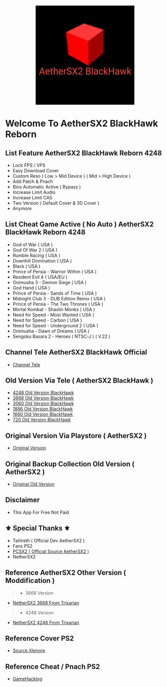 <p align="center">
  <img width="312" height="312" src="/.github/assets/logo_light.png">
</p>

# Welcome To AetherSX2 BlackHawk Reborn

## List Feature AetherSX2 BlackHawk Reborn 4248
* Lock FPS / VPS
* Easy Download Cover
* Custom Reso ( Low > Mid Device ) ( Mid > High Device )
* Add Patch & Pnach
* Bios Automatic Active ( Bypass )
* Increase Limit Audio
* Increase Limit CAS
* Two Version ( Default Cover & 3D Cover )
* Anymore

## List Cheat Game Active ( No Auto ) AetherSX2 BlackHawk Reborn 4248

- God of War ( USA )
- God Of War 2 ( USA )
- Rumble Racing ( USA )
- Downhill Domination ( USA )
- Black ( USA )
- Prince of Persia - Warrior Within ( USA )
- Resident Evil 4  ( USA/EU )
- Onimusha 3 - Demon Siege ( USA )
- God Hand ( USA )
- Prince of Persia - Sands of Time ( USA )
- Midnight Club 3 - DUB Edition Remix ( USA )
- Prince of Persia - The Two Thrones ( USA )
- Mortal Kombat - Shaolin Monks ( USA )
- Need for Speed - Most Wanted ( USA )
- Need for Speed - Carbon ( USA )
- Need for Speed - Underground 2 ( USA )
- Onimusha - Dawn of Dreams ( USA )
- Sengoku Basara 2 - Heroes ( NTSC-J ) ( V.22 )

## Channel Tele AetherSX2 BlackHawk Official
* [Channel Tele](https://t.me/AetherSX2BlackHawk)

## Old Version Via Tele ( AetherSX2 BlackHawk )
* [4248 Old Version BlackHawk](https://pastelink.net/l0jfla2j)
* [3668 Old Version BlackHawk](https://pastelink.net/jhymbnje)
* [3060 Old Version BlackHawk](https://pastelink.net/3xb49mr6)
* [1886 Old Version BlackHawk](https://pastelink.net/pf30lc27)
* [1660 Old Version BlackHawk](https://pastelink.net/5qss49sy)
* [720 Old Version BlackHawk](https://pastelink.net/vankpd8t)


## Original Version Via Playstore ( AetherSX2 )
* [Original Version](https://play.google.com/store/apps/details?id=xyz.aethersx2.android)

## Original Backup Collection Old Version ( AetherSX2 )
* [Original Old Version](https://www.mediafire.com/folder/fze13e0pn7vt8/Halaman+1)

## Disclaimer
* This App For Free Not Paid

## ⚜️ Special Thanks ⚜️
* Tahlreth ( Official Dev AetherSX2 )
* Fans PS2 
* [ PCSX2 ( Official Source AetherSX2 ) ](https://github.com/PCSX2/pcsx2)
* NetherSX2

## Reference AetherSX2 Other Version ( Moddification )
>* 3668 Version
* [ NetherSX2 3668 From Trixarian ](https://github.com/Trixarian/NetherSX2-classic/releases)
>* 4248 Version
* [ NetherSX2 4248 From Trixarian ](https://github.com/Trixarian/NetherSX2-patch/releases)

## Reference Cover PS2
* [Source Xlenore](https://github.com/xlenore/ps2-covers)

## Reference Cheat / Pnach PS2
* [GameHacking](https://gamehacking.org/game/103030)

